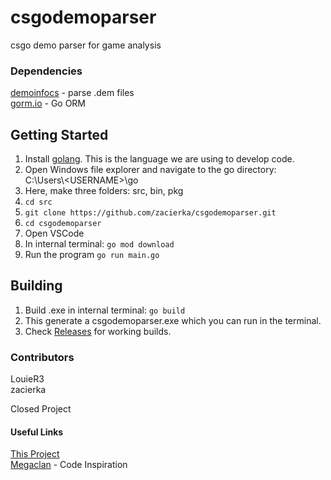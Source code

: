 # csgodemoparser
csgo demo parser for game analysis

### Dependencies
[demoinfocs](https://github.com/markus-wa/demoinfocs-golang) - parse .dem files <br>
[gorm.io](https://gorm.io) - Go ORM

## Getting Started
1. Install [golang](https://golang.org/). This is the language we are using to develop code.
2. Open Windows file explorer and navigate to the go directory: <br>
C:\Users\\\<USERNAME\>\go
3. Here, make three folders: src, bin, pkg
4. ```cd src```
5. ```git clone https://github.com/zacierka/csgodemoparser.git```
6. ```cd csgodemoparser```
7. Open VSCode
8. In internal terminal: ```go mod download```
9. Run the program ```go run main.go```


## Building
1. Build .exe in internal terminal: ```go build```
2. This generate a csgodemoparser.exe which you can run in the terminal.
3. Check [Releases](https://github.com/zacierka/csgodemoparser/releases) for working builds.

### Contributors
LouieR3 <br>
zacierka <br>

Closed Project
#### Useful Links
[This Project](https://github.com/zacierka/csgodemoparser) <br>
[Megaclan](https://github.com/megaclan3000/megaclan3000) - Code Inspiration